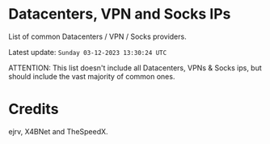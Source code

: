 # Datacenters, VPN and Socks IPs
 
List of common Datacenters / VPN / Socks providers. 

Latest update: `Sunday 03-12-2023 13:30:24 UTC` 

ATTENTION: This list doesn't include all Datacenters, VPNs & Socks ips, 
but should include the vast majority of common ones.

# Credits
ejrv, X4BNet and TheSpeedX.
